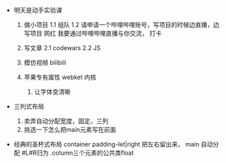 - 明天是动手实验课
    1. 做小项目
        1.1 组队
        1.2 请申请一个哔哩哔哩账号，写项目的时候边直播，边写项目
            网红 我要通过哔哩哔哩直播与你交流，
            打卡
    2. 写文章
        2.1 codewars
        2.2 JS
    3. 模仿视频
    bilibili



    1. 苹果专有属性 webket 内核
        1. 让字体变清晰


- 三列式布局
    1. 卖弄自动分配宽度，固定，三列
    2. 挑选一下怎么把main元素写在前面

- 经典的圣杯式布局
    container padding-let|right 把左右留出来， main 自动分配
    #L#R归为
    .column三个元素的公共类float
    